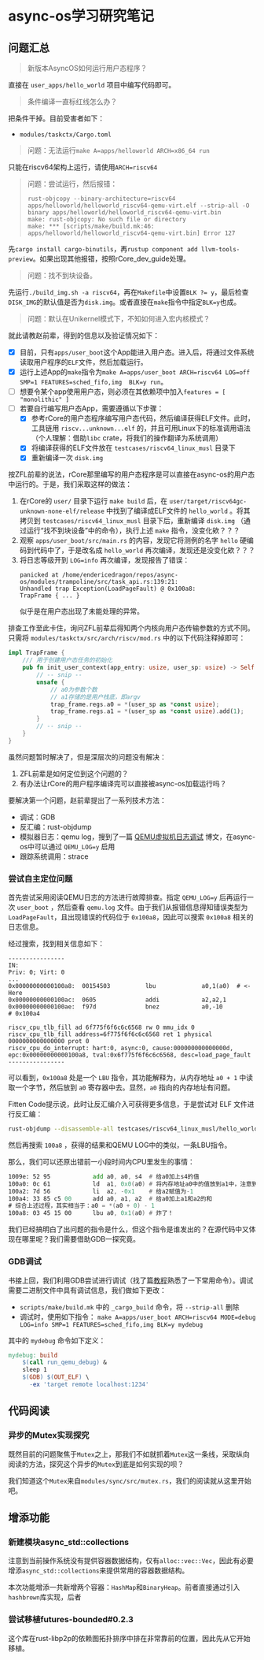 # async-os学习研究笔记

## 问题汇总

> 新版本AsyncOS如何运行用户态程序？

直接在 `user_apps/hello_world` 项目中编写代码即可。

> 条件编译一直标红线怎么办？

把条件干掉。目前受害者如下：

- `modules/taskctx/Cargo.toml`

> 问题：无法运行`make A=apps/helloworld ARCH=x86_64 run`

只能在riscv64架构上运行，请使用`ARCH=riscv64`

> 问题：尝试运行，然后报错：
>
> ```
> rust-objcopy --binary-architecture=riscv64 apps/helloworld/helloworld_riscv64-qemu-virt.elf --strip-all -O binary apps/helloworld/helloworld_riscv64-qemu-virt.bin
> make: rust-objcopy: No such file or directory
> make: *** [scripts/make/build.mk:46: apps/helloworld/helloworld_riscv64-qemu-virt.bin] Error 127
> ```

先`cargo install cargo-binutils`，再`rustup component add llvm-tools-preview`。如果出现其他报错，按照rCore_dev_guide处理。

> 问题：找不到块设备。

先运行`./build_img.sh -a riscv64`，再在`Makefile`中设置`BLK ?= y`，最后检查`DISK_IMG`的默认值是否为`disk.img`。或者直接在`make`指令中指定`BLK=y`也成。

> 问题：默认在Unikernel模式下，不知如何进入宏内核模式？

就此请教赵前辈，得到的信息以及验证情况如下：

- [x] 目前，只有`apps/user_boot`这个App能进入用户态。进入后，将通过文件系统读取用户程序的`ELF`文件，然后加载运行。
- [x] 运行上述App的`make`指令为`make A=apps/user_boot ARCH=riscv64 LOG=off SMP=1 FEATURES=sched_fifo,img  BLK=y run`。
- [ ] 想要令某个app使用用户态，则必须在其依赖项中加入`features = [ "monolithic" ]`
- [ ] 若要自行编写用户态App，需要遵循以下步骤：
  - [x] 参考rCore的用户态程序编写用户态代码，然后编译获得ELF文件。此时，工具链用 `riscv...unknown...elf` 的，并且可用Linux下的标准调用语法（个人理解：借助`libc` crate，将我们的操作翻译为系统调用）
  - [x] 将编译获得的ELF文件放在 `testcases/riscv64_linux_musl` 目录下
  - [x] 重新编译一次 `disk.img`

按ZFL前辈的说法，rCore那里编写的用户态程序是可以直接在async-os的用户态中运行的。于是，我们采取这样的做法：

1. 在rCore的 `user/` 目录下运行 `make build` 后，在 `user/target/riscv64gc-unknown-none-elf/release` 中找到了编译成ELF文件的 `hello_world` 。将其拷贝到 `testcases/riscv64_linux_musl` 目录下后，重新编译 `disk.img` （通过运行“找不到块设备”中的命令），执行上述 `make` 指令，没变化欸？？？
2. 观察 `apps/user_boot/src/main.rs` 的内容，发现它将测例的名字 `hello` 硬编码到代码中了，于是改名成 `hello_world` 再次编译，发现还是没变化欸？？？
3. 将日志等级开到 `LOG=info` 再次编译，发现报告了错误：
   ```no_run
   panicked at /home/endericedragon/repos/async-os/modules/trampoline/src/task_api.rs:139:21:
   Unhandled trap Exception(LoadPageFault) @ 0x100a8:
   TrapFrame { ... }
   ```
   似乎是在用户态出现了未能处理的异常。

排查工作至此卡住，询问ZFL前辈后得知两个内核向用户态传输参数的方式不同。只需将 `modules/taskctx/src/arch/riscv/mod.rs` 中的以下代码注释掉即可：

```rust
impl TrapFrame {
    /// 用于创建用户态任务的初始化
    pub fn init_user_context(app_entry: usize, user_sp: usize) -> Self {
        // -- snip --
        unsafe {
            // a0为参数个数
            // a1存储的是用户栈底，即argv
            trap_frame.regs.a0 = *(user_sp as *const usize);
            trap_frame.regs.a1 = *(user_sp as *const usize).add(1);
        }
        // -- snip --
    }
}
```

虽然问题暂时解决了，但是深层次的问题没有解决：

1. ZFL前辈是如何定位到这个问题的？
2. 有办法让rCore的用户程序编译完可以直接被async-os加载运行吗？

要解决第一个问题，赵前辈提出了一系列技术方法：

- 调试：GDB
- 反汇编：rust-objdump
- 模拟器日志：qemu log，搜到了一篇 [QEMU虚拟机日志调试](https://www.baeldung.com/linux/qemu-vm-logging-debugging) 博文，在async-os中可以通过 `QEMU_LOG=y` 启用
- 跟踪系统调用：strace

### 尝试自主定位问题

首先尝试采用阅读QEMU日志的方法进行故障排查。指定 `QEMU_LOG=y` 后再运行一次 `user_boot` ，然后查看 `qemu.log` 文件。由于我们从报错信息得知错误类型为 `LoadPageFault`，且出现错误的代码位于 `0x100a8`，因此可以搜索 `0x100a8` 相关的日志信息。

经过搜索，找到相关信息如下：

```
----------------
IN:
Priv: 0; Virt: 0
...
0x00000000000100a8:  00154503          lbu             a0,1(a0)  # <- Here
0x00000000000100ac:  0605              addi            a2,a2,1
0x00000000000100ae:  f97d              bnez            a0,-10          # 0x100a4

riscv_cpu_tlb_fill ad 6f775f6f6c6c6568 rw 0 mmu_idx 0
riscv_cpu_tlb_fill address=6f775f6f6c6c6568 ret 1 physical 0000000000000000 prot 0
riscv_cpu_do_interrupt: hart:0, async:0, cause:000000000000000d, epc:0x00000000000100a8, tval:0x6f775f6f6c6c6568, desc=load_page_fault
----------------
```

可以看到，`0x100a8` 处是一个 `LBU` 指令，其功能解释为，从内存地址 `a0 + 1` 中读取一个字节，然后放到 `a0` 寄存器中去。显然，`a0` 指向的内存地址有问题。

Fitten Code提示说，此时让反汇编介入可获得更多信息，于是尝试对 ELF 文件进行反汇编：

```sh
rust-objdump --disassemble-all testcases/riscv64_linux_musl/hello_world > disassemble.txt
```

然后再搜索 `100a8` ，获得的结果和QEMU LOG中的类似，一条LBU指令。

那么，我们可以还原出错前一小段时间内CPU里发生的事情：

```asm
1009e: 52 95        	add	a0, a0, s4  # 给a0加上s4的值
100a0: 0c 61        	ld	a1, 0x0(a0) # 将内存地址a0中的值放到a1中，注意到此时读内存是正常的
100a2: 7d 56        	li	a2, -0x1    # 给a2赋值为-1
100a4: 33 85 c5 00  	add	a0, a1, a2  # 给a0加上a1和a2的和
# 综合上述过程，其实相当于：a0 = *(a0 + 0) - 1
100a8: 03 45 15 00  	lbu	a0, 0x1(a0) # 炸了！
```

我们已经搞明白了出问题的指令是什么，但这个指令是谁发出的？在源代码中又体现在哪里呢？我们需要借助GDB一探究竟。

### GDB调试

书接上回，我们利用GDB尝试进行调试（找了篇[教程](https://www.cnblogs.com/lvdongjie/p/8994092.html)熟悉了一下常用命令）。调试需要二进制文件中具有调试信息，我们做如下更改：
- `scripts/make/build.mk` 中的 `_cargo_build` 命令，将 `--strip-all` 删除
- 调试时，使用如下指令： `make A=apps/user_boot ARCH=riscv64 MODE=debug LOG=info SMP=1 FEATURES=sched_fifo,img BLK=y mydebug`

其中的 `mydebug` 命令如下定义：

```makefile
mydebug: build
	$(call run_qemu_debug) &
	sleep 1
	$(GDB) $(OUT_ELF) \
	  -ex 'target remote localhost:1234'
```

## 代码阅读

### 异步的Mutex实现探究

既然目前的问题聚焦于`Mutex`之上，那我们不如就抓着`Mutex`这一条线，采取纵向阅读的方法，探究这个异步的`Mutex`到底是如何实现的呗？

我们知道这个`Mutex`来自`modules/sync/src/mutex.rs`，我们的阅读就从这里开始吧。

## 增添功能

### 新建模块async_std::collections

注意到当前操作系统没有提供容器数据结构，仅有`alloc::vec::Vec`，因此有必要增添`async_std::collections`来提供常用的容器数据结构。

本次功能增添一共新增两个容器：`HashMap`和`BinaryHeap`。前者直接通过引入`hashbrown`库实现，后者

### 尝试移植futures-bounded#0.2.3

这个库在rust-libp2p的依赖图拓扑排序中排在非常靠前的位置，因此先从它开始移植。

